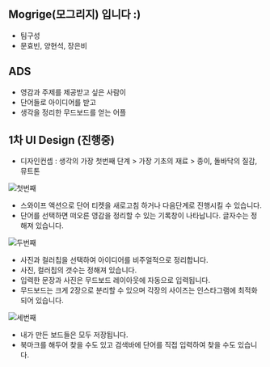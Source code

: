 ## Mogrige(모그리지) 입니다 :)
- 팀구성
- 문효빈, 양현석, 장은비

## ADS
- 영감과 주제를 제공받고 싶은 사람이
- 단어들로 아이디어를 받고
- 생각을 정리한 무드보드를 얻는 어플

## 1차 UI Design (진행중)

- 디자인컨셉 : 생각의 가장 첫번째 단계 > 가장 기초의 재료 >  종이, 돌바닥의 질감, 뮤트톤

![첫번째](https://user-images.githubusercontent.com/69412527/95897702-eb770c00-0dc8-11eb-9c89-65176658ca79.png)
- 스와이프 액션으로 단어 티켓을 새로고침 하거나 다음단계로 진행시킬 수 있습니다.
- 단어를 선택하면 떠오른 영감을 정리할 수 있는 기록창이 나타납니다. 글자수는 정해져 있습니다.

![두번째](https://user-images.githubusercontent.com/69412527/95897875-3133d480-0dc9-11eb-9b6a-49ec562a2431.png)
- 사진과 컬러칩을 선택하여 아이디어를 비주얼적으로 정리합니다.
- 사진, 컬러칩의 갯수는 정해져 있습니다.
- 입력한 문장과 사진은 무드보드 레이아웃에 자동으로 입력됩니다.
- 무드보드는 크게 2장으로 분리할 수 있으며 각장의 사이즈는 인스타그램에 최적화 되어 있습니다.

![세번째](https://user-images.githubusercontent.com/69412527/95897941-4577d180-0dc9-11eb-9a83-0180be9f02a4.png)
- 내가 만든 보드들은 모두 저장됩니다. 
- 북마크를 해두어 찾을 수도 있고 검색바에 단어를 직접 입력하여 찾을 수도 있습니다.
